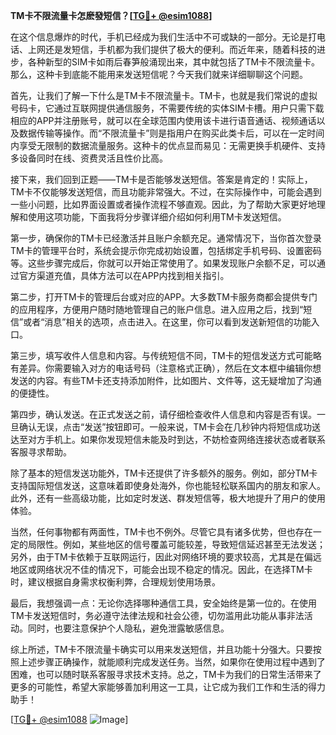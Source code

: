 **TM卡不限流量卡怎麽發短信？[[TG💪+ @esim1088](https://t.me/s/esim1088)]**

在这个信息爆炸的时代，手机已经成为我们生活中不可或缺的一部分。无论是打电话、上网还是发短信，手机都为我们提供了极大的便利。而近年来，随着科技的进步，各种新型的SIM卡如雨后春笋般涌现出来，其中就包括了TM卡不限流量卡。那么，这种卡到底能不能用来发送短信呢？今天我们就来详细聊聊这个问题。

首先，让我们了解一下什么是TM卡不限流量卡。TM卡，也就是我们常说的虚拟号码卡，它通过互联网提供通信服务，不需要传统的实体SIM卡槽。用户只需下载相应的APP并注册账号，就可以在全球范围内使用该卡进行语音通话、视频通话以及数据传输等操作。而“不限流量卡”则是指用户在购买此类卡后，可以在一定时间内享受无限制的数据流量服务。这种卡的优点显而易见：无需更换手机硬件、支持多设备同时在线、资费灵活且性价比高。

接下来，我们回到正题——TM卡是否能够发送短信。答案是肯定的！实际上，TM卡不仅能够发送短信，而且功能非常强大。不过，在实际操作中，可能会遇到一些小问题，比如界面设置或者操作流程不够直观。因此，为了帮助大家更好地理解和使用这项功能，下面我将分步骤详细介绍如何利用TM卡发送短信。

第一步，确保你的TM卡已经激活并且账户余额充足。通常情况下，当你首次登录TM卡的管理平台时，系统会提示你完成初始设置，包括绑定手机号码、设置密码等。这些步骤完成后，你就可以开始正常使用了。如果发现账户余额不足，可以通过官方渠道充值，具体方法可以在APP内找到相关指引。

第二步，打开TM卡的管理后台或对应的APP。大多数TM卡服务商都会提供专门的应用程序，方便用户随时随地管理自己的账户信息。进入应用之后，找到“短信”或者“消息”相关的选项，点击进入。在这里，你可以看到发送新短信的功能入口。

第三步，填写收件人信息和内容。与传统短信不同，TM卡的短信发送方式可能略有差异。你需要输入对方的电话号码（注意格式正确），然后在文本框中编辑你想发送的内容。有些TM卡还支持添加附件，比如图片、文件等，这无疑增加了沟通的便捷性。

第四步，确认发送。在正式发送之前，请仔细检查收件人信息和内容是否有误。一旦确认无误，点击“发送”按钮即可。一般来说，TM卡会在几秒钟内将短信成功送达至对方手机上。如果你发现短信未能及时到达，不妨检查网络连接状态或者联系客服寻求帮助。

除了基本的短信发送功能外，TM卡还提供了许多额外的服务。例如，部分TM卡支持国际短信发送，这意味着即使身处海外，你也能轻松联系国内的朋友和家人。此外，还有一些高级功能，比如定时发送、群发短信等，极大地提升了用户的使用体验。

当然，任何事物都有两面性，TM卡也不例外。尽管它具有诸多优势，但也存在一定的局限性。例如，某些地区的信号覆盖可能较差，导致短信延迟甚至无法发送；另外，由于TM卡依赖于互联网运行，因此对网络环境的要求较高，尤其是在偏远地区或网络状况不佳的情况下，可能会出现不稳定的情况。因此，在选择TM卡时，建议根据自身需求权衡利弊，合理规划使用场景。

最后，我想强调一点：无论你选择哪种通信工具，安全始终是第一位的。在使用TM卡发送短信时，务必遵守法律法规和社会公德，切勿滥用此功能从事非法活动。同时，也要注意保护个人隐私，避免泄露敏感信息。

综上所述，TM卡不限流量卡确实可以用来发送短信，并且功能十分强大。只要按照上述步骤正确操作，就能顺利完成发送任务。当然，如果你在使用过程中遇到了困难，也可以随时联系客服寻求技术支持。总之，TM卡为我们的日常生活带来了更多的可能性，希望大家能够善加利用这一工具，让它成为我们工作和生活的得力助手！

[[TG💪+ @esim1088](https://t.me/s/esim1088) ![Image](https://i.postimg.cc/4NQfJmqS/Snipaste-2025-05-13-00-14-12.png)]